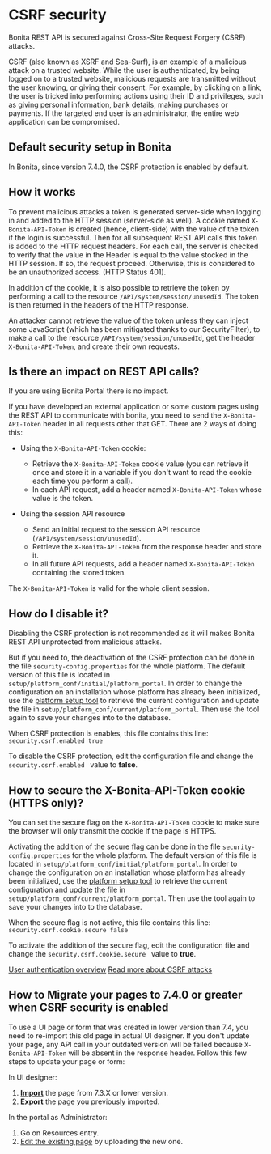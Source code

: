 # CSRF security

Bonita REST API is secured against Cross-Site Request Forgery (CSRF) attacks.

CSRF (also known as XSRF and Sea-Surf), is an example of a malicious attack on a trusted website.
While the user is authenticated, by being logged on to a trusted website, malicious requests are transmitted without the user knowing, or giving their consent. 
For example, by clicking on a link, the user is tricked into performing actions using their ID and privileges, such as giving personal information, bank details, making purchases or payments.
If the targeted end user is an administrator, the entire web application can be compromised.

## Default security setup in Bonita

In Bonita, since version 7.4.0, the CSRF protection is enabled by default.

## How it works

To prevent malicious attacks a token is generated server-side when logging in and added to the HTTP session (server-side as well).
A cookie named `X-Bonita-API-Token` is created (hence, client-side) with the value of the token if the login is successful.
Then for all subsequent REST API calls this token is added to the HTTP request headers.
For each call, the server is checked to verify that the value in the Header is equal to the value stocked in the HTTP session. 
If so, the request proceed. Otherwise, this is considered to be an unauthorized access. (HTTP Status 401).

In addition of the cookie, it is also possible to retrieve the token by performing a call to the resource `/API/system/session/unusedId`. The token is then returned in the headers of the HTTP response.

An attacker cannot retrieve the value of the token unless they can inject some JavaScript (which has been mitigated thanks to our SecurityFilter), to make a call to the resource `/API/system/session/unusedId`,
get the header `X-Bonita-API-Token`, and create their own requests.

## Is there an impact on REST API calls?

If you are using Bonita Portal there is no impact.

If you have developed an external application or some custom pages using the REST API to communicate with bonita, you need to send the `X-Bonita-API-Token` header in all requests other that GET. There are 2 ways of doing this:

- Using the `X-Bonita-API-Token` cookie:
  - Retrieve the `X-Bonita-API-Token` cookie value (you can retrieve it once and store it in a variable if you don't want to read the cookie each time you perform a call).
  - In each API request, add a header named `X-Bonita-API-Token` whose value is the token.

- Using the session API resource
  - Send an initial request to the session API resource (`/API/system/session/unusedId`).
  - Retrieve the `X-Bonita-API-Token` from the response header and store it.
  - In all future API requests, add a header named `X-Bonita-API-Token` containing the stored token.

The `X-Bonita-API-Token` is valid for the whole client session.

## How do I disable it?

Disabling the CSRF protection is not recommended as it will makes Bonita REST API unprotected from malicious attacks.

But if you need to, the deactivation of the CSRF protection can be done in the file `security-config.properties` for the whole platform.
The default version of this file is located in `setup/platform_conf/initial/platform_portal`. In order to change the configuration on an installation whose platform has already been initialized, use the [platform setup tool](BonitaBPM_platform_setup.md) to retrieve the current configuration and update the file in `setup/platform_conf/current/platform_portal`. Then use the tool again to save your changes into to the database.

When CSRF protection is enables, this file contains this line: 
`security.csrf.enabled true`

To disable the CSRF protection, edit the configuration file and change the `security.csrf.enabled ` value to **false**.

## How to secure the X-Bonita-API-Token cookie (HTTPS only)?

You can set the secure flag on the `X-Bonita-API-Token` cookie to make sure the browser will only transmit the cookie if the page is HTTPS.

Activating the addition of the secure flag can be done in the file `security-config.properties` for the whole platform.
The default version of this file is located in `setup/platform_conf/initial/platform_portal`. In order to change the configuration on an installation whose platform has already been initialized, use the [platform setup tool](BonitaBPM_platform_setup.md) to retrieve the current configuration and update the file in `setup/platform_conf/current/platform_portal`. Then use the tool again to save your changes into to the database.

When the secure flag is not active, this file contains this line: 
`security.csrf.cookie.secure false`

To activate the addition of the secure flag, edit the configuration file and change the `security.csrf.cookie.secure ` value to **true**.

[User authentication overview](user-authentication-overview.md)
[Read more about CSRF attacks](http://www.acunetix.com/websitesecurity/csrf-attacks)

## How to Migrate your pages to 7.4.0 or greater when CSRF security is enabled

To use a UI page or form that was created in lower version than 7.4, you need to re-import this old page in actual UI designer. If you don't update your page, any API call in your outdated version will be failed because `X-Bonita-API-Token` will be absent in the response header. 
Follow this few steps to update your page or form:

In UI designer:
1) [**Import**](create-or-modify-a-page.md#import) the page from 7.3.X or lower version.
1) [**Export**](create-or-modify-a-page.md#export) the page you previously imported.

In the portal as Administrator:
1) Go on Resources entry.
1) [Edit the existing page](resource-management.md#modify) by uploading the new one.
